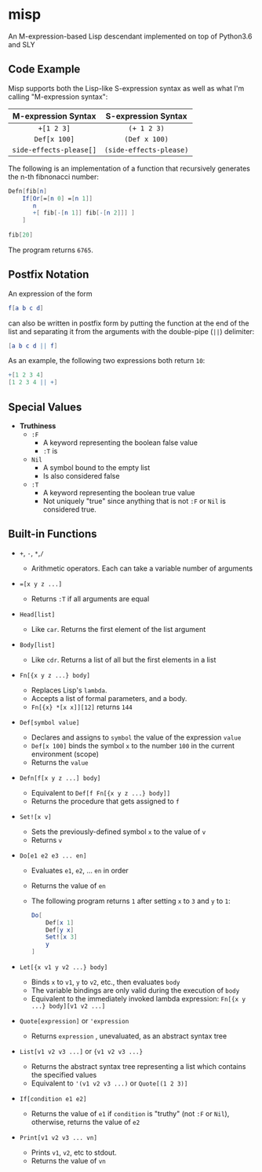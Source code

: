 # misp
An M-expression-based Lisp descendant implemented on top of Python3.6 and SLY

## Code Example
Misp supports both the Lisp-like S-expression syntax as well as what I'm calling "M-expression syntax":

| M-expression Syntax     | S-expression Syntax     |
| :---------------------: | :---------------------: |
| `+[1 2 3]`              | `(+ 1 2 3)`             |
| `Def[x 100]`            | `(Def x 100)`           |
| `side-effects-please[]` | `(side-effects-please)` |

The following is an implementation of a function that recursively generates the n-th fibnonacci number: 

```mathematica
Defn[fib[n]
    If[Or[=[n 0] =[n 1]]
       n
       +[ fib[-[n 1]] fib[-[n 2]]] ]
    ]
    
fib[20] 
```

The program returns `6765`.

## Postfix Notation

An expression of the form

```mathematica
f[a b c d]
```

can also be written in postfix form by putting the function at the end of the list and separating it from the arguments with the double-pipe (`||`) delimiter:

```mathematica
[a b c d || f]
```

As an example, the following two expressions both return `10`:

```mathematica
+[1 2 3 4]
[1 2 3 4 || +]
```

## Special Values

* **Truthiness**
  * `:F`
    * A keyword representing the boolean false value
    * `:T` is 
  * `Nil`
    * A symbol bound to the empty list
    * Is also considered false
  * `:T`
    * A keyword representing the boolean true value
    * Not uniquely "true" since anything that is not `:F` or `Nil` is considered true.

## Built-in Functions

* `+`, `-`, `*`,`/`
  * Arithmetic operators. Each can take a variable number of arguments

* `=[x y z ...]`
  * Returns `:T` if all arguments are equal

* `Head[list]`
  * Like `car`. Returns the first element of the list argument

* `Body[list]`
  * Like `cdr`. Returns a list of all but the first elements in a list

* `Fn[{x y z ...} body]`
  * Replaces Lisp's `lambda`.
  * Accepts a list of formal parameters, and a body.
  * `Fn[{x} *[x x]][12]` returns `144`

* `Def[symbol value]`
  * Declares and assigns to `symbol` the value of the expression `value`
  * `Def[x 100]` binds the symbol `x` to the number `100` in the current environment (scope)
  * Returns the `value`

* `Defn[f[x y z ...] body]`
  * Equivalent to `Def[f Fn[{x y z ...} body]]`
  * Returns the procedure that gets assigned to `f`

* `Set![x v]`

  * Sets the previously-defined symbol `x` to the value of `v`
  * Returns `v`

* `Do[e1 e2 e3 ... en]`

  * Evaluates `e1`, `e2`, ... `en` in order

  * Returns the value of `en`

  * The following program returns `1` after setting `x` to `3` and `y` to `1`:

    ```mathematica
    Do[
        Def[x 1]
        Def[y x]
        Set![x 3]
        y
    ]
    ```

* `Let[{x v1 y v2 ...} body]`

  * Binds `x` to `v1`, `y` to `v2`, etc., then evaluates `body`
  * The variable bindings are only valid during the execution of `body`
  * Equivalent to the immediately invoked lambda expression: `Fn[{x y ...} body][v1 v2 ...]`

* `Quote[expression]` or `'expression`

  * Returns `expression` , unevaluated, as an abstract syntax tree

* `List[v1 v2 v3 ...]` or `{v1 v2 v3 ...}`

  * Returns the abstract syntax tree representing a list which contains the specified values
  * Equivalent to `'(v1 v2 v3 ...)` or `Quote[(1 2 3)]`

* `If[condition e1 e2]`

  * Returns the value of `e1` if `condition` is "truthy" (not `:F` or `Nil`), otherwise, returns the value of `e2`

* `Print[v1 v2 v3 ... vn]`

  * Prints `v1`, `v2`, etc to stdout.
  * Returns the value of `vn`